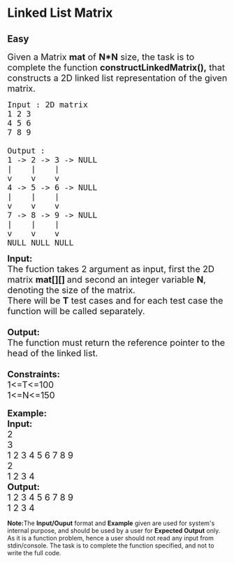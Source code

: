 # Linked List Matrix
## Easy 
<div class="problem-statement">
                <p></p><p><span style="font-size:20px">Given a Matrix <strong>mat</strong>&nbsp;of <strong>N*N</strong>&nbsp;size, the task is to complete the function <strong>constructLinkedMatrix(),</strong> that constructs a 2D linked list representation of the given matrix.</span></p>

<pre><span style="font-size:18px">Input : 2D matrix 
1 2 3
4 5 6
7 8 9

Output :
1 -&gt; 2 -&gt; 3 -&gt; NULL
|    |    |
v    v    v
4 -&gt; 5 -&gt; 6 -&gt; NULL
|    |    |
v    v    v
7 -&gt; 8 -&gt; 9 -&gt; NULL
|    |    |
v    v    v
NULL NULL NULL</span></pre>

<p><span style="font-size:20px"><strong>Input:</strong><br>
The fuction takes 2 argument as input, first the 2D matrix <strong>mat[][] </strong>and second an integer variable <strong>N</strong>, denoting the size of the matrix.<br>
There will be <strong>T</strong> test cases and for each test case the function will be called separately.<br>
<br>
<strong>Output:</strong><br>
The function must return the reference pointer&nbsp;to the head of the linked list.<br>
<br>
<strong>Constraints:</strong><br>
1&lt;=T&lt;=100<br>
1&lt;=N&lt;=150</span><br>
<br>
<strong><span style="font-size:20px">Example:<br>
Input:</span></strong><br>
<span style="font-size:20px">2<br>
3<br>
1 2 3 4 5 6 7 8 9<br>
2<br>
1 2 3 4</span><br>
<strong><span style="font-size:20px">Output:</span></strong><br>
<span style="font-size:20px">1 2 3 4 5 6 7 8 9<br>
1 2 3 4</span></p>

<p><strong>Note:</strong>The <strong>Input/Ouput</strong> format and <strong>Example</strong> given are used for system's internal purpose, and should be used by a user for <strong>Expected Output</strong> only. As it is a function problem, hence a user should not read any input from stdin/console. The task is to complete the function specified, and not to write the full code.</p>
 <p></p>
            </div>